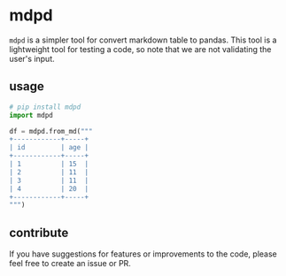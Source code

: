 # mdpd
`mdpd` is a simpler tool for convert markdown table to pandas.
This tool is a lightweight tool for testing a code, so note that we are not validating the user's input.

## usage

```python
# pip install mdpd
import mdpd

df = mdpd.from_md("""
+------------+-----+
| id         | age |
+------------+-----+
| 1          | 15  |
| 2          | 11  |
| 3          | 11  |
| 4          | 20  |
+------------+-----+
""")
```


## contribute
If you have suggestions for features or improvements to the code, please feel free to create an issue or PR.
